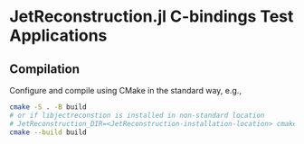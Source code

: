 # JetReconstruction.jl C-bindings Test Applications


## Compilation

Configure and compile using CMake in the standard way, e.g.,

```sh
cmake -S . -B build
# or if libjectreconstion is installed in non-standard location
# JetReconstruction_DIR=<JetReconstruction-installation-location> cmake -S . -B build
cmake --build build
```
